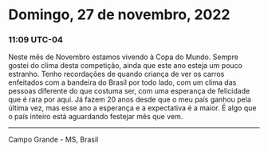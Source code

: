 # Domingo, 27 de novembro, 2022

### 11:09 UTC-04

Neste mês de Novembro estamos vivendo à Copa do Mundo. Sempre gostei do clima desta
competição, ainda que este ano esteja um pouco estranho. Tenho recordações de quando
criança de ver os carros enfeitados com a bandeira do Brasil por todo lado, com
um clima das pessoas diferente do que costuma ser, com uma esperança de felicidade
que é rara por aqui. Já fazem 20 anos desde que o meu país ganhou pela última vez,
mas esse ano a esperança e a expectativa é a maior. É algo que o país inteiro está
aguardando festejar mês que vem.

---

Campo Grande - MS, Brasil
